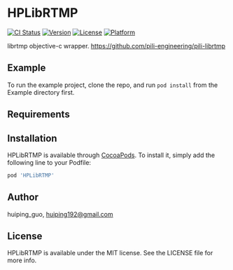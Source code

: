 # HPLibRTMP

[![CI Status](https://img.shields.io/travis/huiping_guo/HPLibRTMP.svg?style=flat)](https://travis-ci.org/huiping_guo/HPLibRTMP)
[![Version](https://img.shields.io/cocoapods/v/HPLibRTMP.svg?style=flat)](https://cocoapods.org/pods/HPLibRTMP)
[![License](https://img.shields.io/cocoapods/l/HPLibRTMP.svg?style=flat)](https://cocoapods.org/pods/HPLibRTMP)
[![Platform](https://img.shields.io/cocoapods/p/HPLibRTMP.svg?style=flat)](https://cocoapods.org/pods/HPLibRTMP)

librtmp objective-c wrapper.  https://github.com/pili-engineering/pili-librtmp

## Example

To run the example project, clone the repo, and run `pod install` from the Example directory first.

## Requirements

## Installation

HPLibRTMP is available through [CocoaPods](https://cocoapods.org). To install
it, simply add the following line to your Podfile:

```ruby
pod 'HPLibRTMP'
```

## Author

huiping_guo, huiping192@gmail.com

## License

HPLibRTMP is available under the MIT license. See the LICENSE file for more info.
